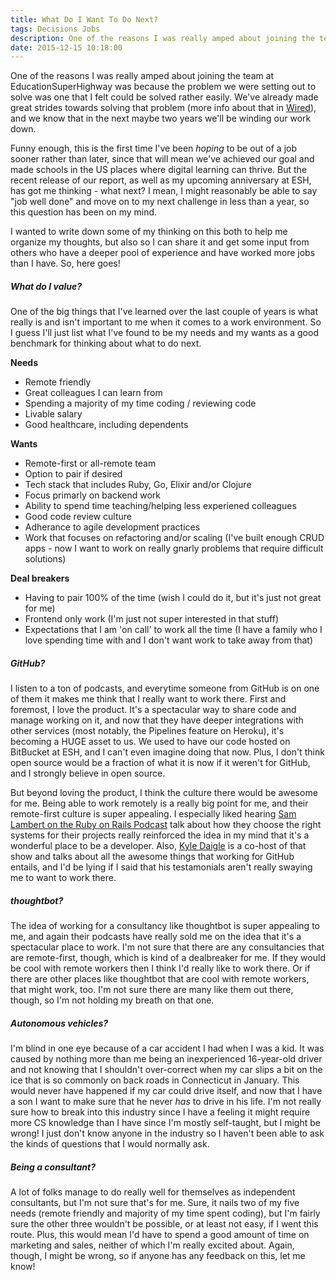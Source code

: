 ```yaml
---
title: What Do I Want To Do Next?
tags: Decisions Jobs
description: One of the reasons I was really amped about joining the team at EducationSuperHighway was because the problem we were setting out to solve was one that I felt could be solved rather easily. We've already made great strides towards solving 
date: 2015-12-15 10:18:00
---
```


One of the reasons I was really amped about joining the team at EducationSuperHighway was because the problem we were setting out to solve was one that I felt could be solved rather easily. We've already made great strides towards solving that problem (more info about that in [Wired](http://www.wired.com/2015/11/it-wont-be-long-now-until-all-schools-have-internet-access/)), and we know that in the next maybe two years we'll be winding our work down.

Funny enough, this is the first time I've been *hoping* to be out of a job sooner rather than later, since that will mean we've achieved our goal and made schools in the US places where digital learning can thrive. But the recent release of our report, as well as my upcoming anniversary at ESH, has got me thinking - what next? I mean, I might reasonably be able to say "job well done" and move on to my next challenge in less than a year, so this question has been on my mind.

I wanted to write down some of my thinking on this both to help me organize my thoughts, but also so I can share it and get some input from others who have a deeper pool of experience and have worked more jobs than I have. So, here goes!

##### What do I value?
One of the big things that I've learned over the last couple of years is what really is and isn't important to me when it comes to a work environment. So I guess I'll just list what I've found to be my needs and my wants as a good benchmark for thinking about what to do next.

**Needs**

* Remote friendly
* Great colleagues I can learn from
* Spending a majority of my time coding / reviewing code
* Livable salary
* Good healthcare, including dependents

**Wants**

* Remote-first or all-remote team
* Option to pair if desired
* Tech stack that includes Ruby, Go, Elixir and/or Clojure
* Focus primarly on backend work
* Ability to spend time teaching/helping less experiened colleagues
* Good code review culture
* Adherance to agile development practices
* Work that focuses on refactoring and/or scaling (I've built enough CRUD apps - now I want to work on really gnarly problems that require difficult solutions)

**Deal breakers**

* Having to pair 100% of the time (wish I could do it, but it's just not great for me)
* Frontend only work (I'm just not super interested in that stuff)
* Expectations that I am 'on call' to work all the time (I have a family who I love spending time with and I don't want work to take away from that)

##### GitHub?

I listen to a ton of podcasts, and everytime someone from GitHub is on one of them it makes me think that I really want to work there. First and foremost, I love the product. It's a spectacular way to share code and manage working on it, and now that they have deeper integrations with other services (most notably, the Pipelines feature on Heroku), it's becoming a HUGE asset to us. We used to have our code hosted on BitBucket at ESH, and I can't even imagine doing that now. Plus, I don't think open source would be a fraction of what it is now if it weren't for GitHub, and I strongly believe in open source.

But beyond loving the product, I think the culture there would be awesome for me. Being able to work remotely is a really big point for me, and their remote-first culture is super appealing. I especially liked hearing [Sam Lambert on the Ruby on Rails Podcast](http://5by5.tv/rubyonrails/207) talk about how they choose the right systems for their projects really reinforced the idea in my mind that it's a wonderful place to be a developer. Also, [Kyle Daigle](https://twitter.com/kdaigle) is a co-host of that show and talks about all the awesome things that working for GitHub entails, and I'd be lying if I said that his testamonials aren't really swaying me to want to work there.

##### thoughtbot?
The idea of working for a consultancy like thoughtbot is super appealing to me, and again their podcasts have really sold me on the idea that it's a spectacular place to work. I'm not sure that there are any consultancies that are remote-first, though, which is kind of a dealbreaker for me. If they would be cool with remote workers then I think I'd really like to work there. Or if there are other places like thoughtbot that are cool with remote workers, that might work, too. I'm not sure there are many like them out there, though, so I'm not holding my breath on that one.

##### Autonomous vehicles?
I'm blind in one eye because of a car accident I had when I was a kid. It was caused by nothing more than me being an inexperienced 16-year-old driver and not knowing that I shouldn't over-correct when my car slips a bit on the ice that is so commonly on back roads in Connecticut in January. This would never have happened if my car could drive itself, and now that I have a son I want to make sure that he never *has* to drive in his life. I'm not really sure how to break into this industry since I have a feeling it might require more CS knowledge than I have since I'm mostly self-taught, but I might be wrong! I just don't know anyone in the industry so I haven't been able to ask the kinds of questions that I would normally ask.

##### Being a consultant?
A lot of folks manage to do really well for themselves as independent consultants, but I'm not sure that's for me. Sure, it nails two of my five needs (remote friendly and majority of my time spent coding), but I'm fairly sure the other three wouldn't be possible, or at least not easy, if I went this route. Plus, this would mean I'd have to spend a good amount of time on marketing and sales, neither of which I'm really excited about. Again, though, I might be wrong, so if anyone has any feedback on this, let me know!
